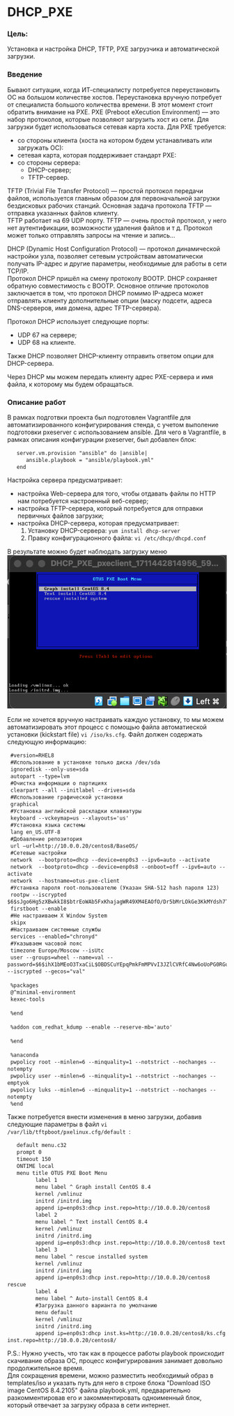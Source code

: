 # DHCP_PXE

### Цель:
Установка и настройка DHCP, TFTP, PXE загрузчика и автоматической загрузки.  
  
### Введение
Бывают ситуации, когда ИТ-специалисту потребуется переустановить ОС на большом количестве хостов. Переустановка вручную потребует от специалиста большого количества времени. В этот момент стоит обратить внимание на PXE.
PXE (Preboot eXecution Environment) — это набор протоколов, которые позволяют загрузить хост из сети. Для загрузки будет использоваться сетевая карта хоста.
Для PXE требуется:
- со стороны клиента (хоста на котором будем устанавливать или загружать ОС):
- сетевая карта, которая поддерживает стандарт PXE:
- со стороны сервера:
   - DHCP-сервер;
   - TFTP-сервер.
  
TFTP (Trivial File Transfer Protocol) — простой протокол передачи файлов, используется главным образом для первоначальной загрузки бездисковых рабочих станций. Основная задача протокола TFTP — отправка указанных файлов клиенту.  
TFTP работает на 69 UDP порту. TFTP — очень простой протокол, у него нет аутентификации, возможности удаления файлов и т д. Протокол может только отправлять запросы на чтение и запись…  
  
DHCP (Dynamic Host Configuration Protocol) — протокол динамической настройки узла, позволяет сетевым устройствам автоматически получать IP-адрес и другие параметры, необходимые для работы в сети TCP/IP.  
Протокол DHCP пришёл на смену протоколу BOOTP. DHCP сохраняет обратную совместимость с BOOTP. Основное отличие протоколов заключается в том, что протокол DHCP помимо IP-адреса может отправлять клиенту дополнительные опции (маску подсети, адреса DNS-серверов, имя домена, адрес TFTP-сервера).  
  
Протокол DHCP использует следующие порты:
- UDP 67 на сервере;
- UDP 68 на клиенте.
  
Также DHCP позволяет DHCP-клиенту отправить ответом опции для DHCP-сервера.
  
Через DHCP мы можем передать клиенту адрес PXE-сервера и имя файла, к которому мы будем обращаться.
  
### Описание работ
  
В рамках подготвки проекта был подготовлен Vagrantfile для автоматизированного конфигурирования стенда, с учетом выполение подготовки pxeserver с использованием ansible. Для чего в Vagrantfile, в рамках описания конфигурации pxeserver, был добавлен блок:
```
   server.vm.provision "ansible" do |ansible|  
      ansible.playbook = "ansible/playbook.yml"  
   end  
```
  
Настройка сервера предусматривает:  
  - настройка Web-сервера для того, чтобы отдавать файлы по HTTP нам потребуется настроенный веб-сервер;  
  - настройка TFTP-сервера, который потребуется для отправки первичных файлов загрузки;  
  - настройка DHCP-сервера, которая предусматривает:  
      1. Установку DHCP-сервера: ```yum install dhcp-server```  
      2. Правку конфигурационного файла: ```vi /etc/dhcp/dhcpd.conf```  

В результате можно будет наблюдать загрузку меню  
<img src="images/load_pxe_boot.png" alt="load_pxe_boot">
  
Если не хочется вручную настраивать каждую установку, то мы можем автоматизировать этот процесс с помощью файла автоматиеской установки (kickstart file) ``` vi /iso/ks.cfg ```. 
Файл должен содержать следующую информацию:
  ```
   #version=RHEL8
   #Использование в установке только диска /dev/sda
   ignoredisk --only-use=sda
   autopart --type=lvm
   #Очистка информации о партициях
   clearpart --all --initlabel --drives=sda
   #Использование графической установки
   graphical
   #Установка английской раскладки клавиатуры
   keyboard --vckeymap=us --xlayouts='us'
   #Установка языка системы
   lang en_US.UTF-8
   #Добавление репозитория
   url —url=http://10.0.0.20/centos8/BaseOS/
   #Сетевые настройки
   network  --bootproto=dhcp --device=enp0s3 --ipv6=auto --activate
   network  --bootproto=dhcp --device=enp0s8 --onboot=off --ipv6=auto --activate
   network  --hostname=otus-pxe-client
   #Устанвка пароля root-пользователю (Указан SHA-512 hash пароля 123)
   rootpw --iscrypted $6$sJgo6Hg5zXBwkkI8$btrEoWAb5FxKhajagWR49XM4EAOfO/Dr5bMrLOkGe3KkMYdsh7T3MU5mYwY2TIMJpVKckAwnZFs2ltUJ1abOZ.
   firstboot --enable
   #Не настраиваем X Window System
   skipx
   #Настраиваем системные службы
   services --enabled="chronyd"
   #Указываем часовой пояс
   timezone Europe/Moscow --isUtc
   user --groups=wheel --name=val --password=$6$ihX1bMEoO3TxaCiL$OBDSCuYEpqPmkFmMPVvI3JZlCVRfC4Nw6oUoPG0RGuq2g5BjQBKNboPjM44.0lJGBc7OdWlL17B3qzgHX2v// --iscrypted --gecos="val"
  
   %packages
   @^minimal-environment
   kexec-tools
  
   %end
  
   %addon com_redhat_kdump --enable --reserve-mb='auto'
  
   %end
  
   %anaconda
   pwpolicy root --minlen=6 --minquality=1 --notstrict --nochanges --notempty
   pwpolicy user --minlen=6 --minquality=1 --notstrict --nochanges --emptyok
   pwpolicy luks --minlen=6 --minquality=1 --notstrict --nochanges --notempty
   %end
```
  
Также потребуется внести изменения в меню загрузки, добавив следующие параметры в файл  ``` vi /var/lib/tftpboot/pxelinux.cfg/default  ```:
```
   default menu.c32
   prompt 0
   timeout 150
   ONTIME local
   menu title OTUS PXE Boot Menu
         label 1
         menu label ^ Graph install CentOS 8.4
         kernel /vmlinuz
         initrd /initrd.img
         append ip=enp0s3:dhcp inst.repo=http://10.0.0.20/centos8
         label 2
         menu label ^ Text install CentOS 8.4
         kernel /vmlinuz
         initrd /initrd.img
         append ip=enp0s3:dhcp inst.repo=http://10.0.0.20/centos8 text
         label 3
         menu label ^ rescue installed system
         kernel /vmlinuz
         initrd /initrd.img
         append ip=enp0s3:dhcp inst.repo=http://10.0.0.20/centos8 rescue
         label 4
         menu label ^ Auto-install CentOS 8.4
         #Загрузка данного варианта по умолчанию
         menu default
         kernel /vmlinuz
         initrd /initrd.img
         append ip=enp0s3:dhcp inst.ks=http://10.0.0.20/centos8/ks.cfg inst.repo=http://10.0.0.20/centos8/
```
P.S.:  Нужно учесть, что так как в процессе работы playbook происходит скачивание образа ОС, процесс конфигурирования занимает довольно продолжительное время.  
Для сокращения времени, можно разместить необходимый образ в templates/iso и указать путь для него в строке блока "Download ISO image CentOS 8.4.2105" файла playbook.yml, предварительно разкомментировав его и закомментировать одноименный блок, который отвечает за загрузку образа в сети интернет.
 